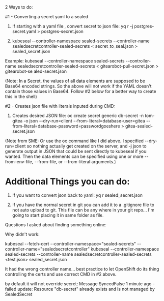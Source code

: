 2 Ways to do:

#1 - Converting a secret yaml to a sealed

1.  If starting with a yaml file , convert secret to json file:
yq r -j postgres-secret.yaml > postgres-secret.json

2.  kubeseal --controller-namespace sealed-secrets --controller-name sealedsecretcontroller-sealed-secrets < secret_to_seal.json > sealed_secret.json

Example:  kubeseal --controller-namespace sealed-secrets --controller-name sealedsecretcontroller-sealed-secrets < gitearobot-pull-secret.json > gitearobot-se
aled-secret.json

(Note:  In a Secret, the values of all data elements are supposed to be Base64 encoded strings.  So the above will not work if the YAML doesn't contain those values in Base64.  Follow #2 below for a better way to create this in the shell)

#2 - Creates json file with literals inputed during CMD:

1.  Creates desired JSON file:
oc create secret generic db-secret -n tom-gitea -o json --dry-run=client --from-literal=database-user=gitea --from-literal=database-password=passwordgoeshere > gitea-sealed-secret.json

(Note from SME:  Or use the oc command like I did above.  I specified --dry-run=client so nothing actually get created on the server, and -j json to generate output in JSON that could be sent directly to kubeseal if you wanted.  Then the data elements can be specified using one or more --from-env-file, --from-file, or --from-literal arguments.)

#  Additional Things you can do:

1. If you want to convert json back to yaml:
yq r sealed_secret.json

2.  If you have the normal secret in git you can add it to a .gitignore file to not auto upload to git.  This file can be any where in your git repo... I'm going to start placing it in same folder as file.


Questions I asked about finding something online:

Why didn't work:

kubeseal --fetch-cert --controller-namespace="sealed-secrets" --controller-name="sealedsecretcontroller"
kubeseal --controller-namespace sealed-secrets --controller-name sealedsecretcontroller-sealed-secrets <test.json> sealed_secret.json

It had the wrong controller name... best practice to let OpenShift do its thing controlling the certs and use correct CMD in #2 above.


by default it will not override secret:
Message
SyncedFalse
1 minute ago
-failed update: Resource "db-secret" already exists and is not managed by SealedSecret

